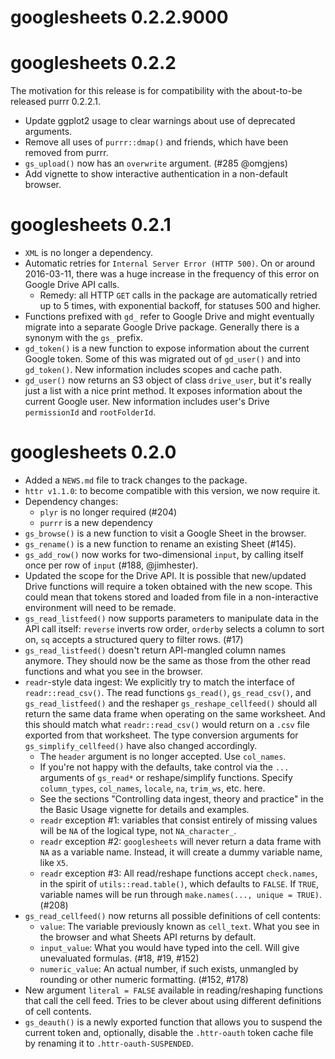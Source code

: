 # googlesheets 0.2.2.9000

# googlesheets 0.2.2

The motivation for this release is for compatibility with the about-to-be released purrr 0.2.2.1.

  * Update ggplot2 usage to clear warnings about use of deprecated arguments.
  * Remove all uses of `purrr::dmap()` and friends, which have been removed from purrr.
  * `gs_upload()` now has an `overwrite` argument. (#285 @omgjens)
  * Add vignette to show interactive authentication in a non-default browser.

# googlesheets 0.2.1

  * `XML` is no longer a dependency.
  * Automatic retries for `Internal Server Error (HTTP 500)`. On or around 2016-03-11, there was a huge increase in the frequency of this error on Google Drive API calls.
    - Remedy: all HTTP `GET` calls in the package are automatically retried up to 5 times, with exponential backoff, for statuses 500 and higher.
  * Functions prefixed with `gd_` refer to Google Drive and might eventually migrate into a separate Google Drive package. Generally there is a synonym with the `gs_` prefix.
  * `gd_token()` is a new function to expose information about the current Google token. Some of this was migrated out of `gd_user()` and into `gd_token()`. New information includes scopes and cache path.
  * `gd_user()` now returns an S3 object of class `drive_user`, but it's really just a list with a nice print method. It exposes information about the current Google user. New information includes user's Drive `permissionId` and `rootFolderId`.

# googlesheets 0.2.0

  * Added a `NEWS.md` file to track changes to the package.
  * `httr v1.1.0`: to become compatible with this version, we now require it.
  * Dependency changes:
    - `plyr` is no longer required (#204)
    - `purrr` is a new dependency
  * `gs_browse()` is a new function to visit a Google Sheet in the browser.
  * `gs_rename()` is a new function to rename an existing Sheet (#145).
  * `gs_add_row()` now works for two-dimensional `input`, by calling itself once per row of `input` (#188, @jimhester).
  * Updated the scope for the Drive API. It is possible that new/updated Drive functions will require a token obtained with the new scope. This could mean that tokens stored and loaded from file in a non-interactive environment will need to be remade.
  * `gs_read_listfeed()` now supports parameters to manipulate data in the API call itself: `reverse` inverts row order, `orderby` selects a column to sort on, `sq` accepts a structured query to filter rows. (#17)
  * `gs_read_listfeed()` doesn't return API-mangled column names anymore. They should now be the same as those from the other read functions and what you see in the browser.
  * `readr`-style data ingest: We explicitly try to match the interface of `readr::read_csv()`. The read functions `gs_read()`, `gs_read_csv()`, and `gs_read_listfeed()` and the reshaper `gs_reshape_cellfeed()` should all return the same data frame when operating on the same worksheet. And this should match what `readr::read_csv()` would return on a `.csv` file exported from that worksheet. The type conversion arguments for `gs_simplify_cellfeed()` have also changed accordingly.
    - The `header` argument is no longer accepted. Use `col_names`.
    - If you're not happy with the defaults, take control via the `...` arguments of `gs_read*` or reshape/simplify functions. Specify `column_types`, `col_names`, `locale`, `na`, `trim_ws`, etc. here.
    - See the sections "Controlling data ingest, theory and practice" in the the Basic Usage vignette for details and examples.
    - `readr` exception #1: variables that consist entirely of missing values will be `NA` of the logical type, not `NA_character_`.
    - `readr` exception #2: `googlesheets` will never return a data frame with `NA` as a variable name. Instead, it will create a dummy variable name, like `X5`.
    - `readr` exception #3: All read/reshape functions accept `check.names`, in the spirit of `utils::read.table()`, which defaults to `FALSE`. If `TRUE`, variable names will be run through `make.names(..., unique = TRUE)`. (#208)
  * `gs_read_cellfeed()` now returns all possible definitions of cell contents:
    - `value`: The variable previously known as `cell_text`. What you see in the browser and what Sheets API returns by default.
    - `input_value`: What you would have typed into the cell. Will give unevaluated formulas. (#18, #19, #152)
    - `numeric_value`: An actual number, if such exists, unmangled by rounding or other numeric formatting. (#152, #178)
  * New argument `literal = FALSE` available in reading/reshaping functions that call the cell feed. Tries to be clever about using different definitions of cell contents.
  * `gs_deauth()` is a newly exported function that allows you to suspend the current token and, optionally, disable the `.httr-oauth` token cache file by renaming it to `.httr-oauth-SUSPENDED`.
